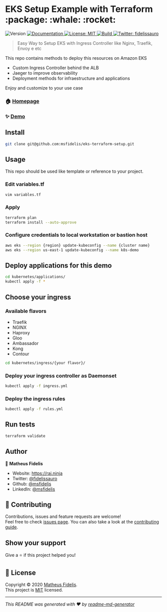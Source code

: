 <h1 align=""> EKS Setup Example with Terraform :package: :whale: :rocket:  </h1>
<p>
  <img alt="Version" src="https://img.shields.io/badge/version-v0-blue.svg?cacheSeconds=2592000" />
  <a href="/" target="_blank">
    <img alt="Documentation" src="https://img.shields.io/badge/documentation-yes-brightgreen.svg" />
  </a>
  <a href="LICENSE" target="_blank">
    <img alt="License: MIT" src="https://img.shields.io/badge/License-MIT-yellow.svg" />
  </a>
  
  <a href="Terraform Compatibility" target="_blank">
    <img alt="Build" src="https://github.com/msfidelis/eks-terraform-orchestration/workflows/Terraform%200.12.*%20compatibility/badge.svg?branch=master" />
  </a>
  
  <a href="https://twitter.com/fidelissauro" target="_blank">
    <img alt="Twitter: fidelissauro" src="https://img.shields.io/twitter/follow/fidelissauro.svg?style=social" />
  </a>
</p>

> Easy Way to Setup EKS with Ingress Controller like Nginx, Traefik, Envoy e etc


This repo contains methods to deploy this resources on Amazon EKS 

* Custom Ingress Controller behind the ALB 
* Jaeger to improve observability 
* Deployment methods for infraestructure and applications

Enjoy and customize to your use case 


### 🏠 [Homepage](/)

### ✨ [Demo](/)

## Install

```sh
git clone git@github.com:msfidelis/eks-terraform-setup.git
```

## Usage

This repo should be used like template or reference to your project.


### Edit variables.tf

```sh
vim variables.tf
```

### Apply 

```sh
terraform plan
terraform install --auto-approve
```

### Configure credentials to local workstation or bastion host 

```sh
aws eks --region {region} update-kubeconfig --name {cluster name}
aws eks --region us-east-1 update-kubeconfig --name k8s-demo
```

## Deploy applications for this demo 

```sh
cd kubernetes/applications/
kubectl apply -f *
```

## Choose your ingress

### Available flavors 

* Traefik
* NGINX 
* Haproxy
* Gloo 
* Ambassador
* Kong
* Contour

```sh
cd kubernetes/ingress/{your flavor}/
```

### Deploy your ingress controller as Daemonset

```sh
kubectl apply -f ingress.yml
```

### Deploy the ingress rules

```sh
kubectl apply -f rules.yml
```

## Run tests

```sh
terraform validate
```

## Author

👤 **Matheus Fidelis**

* Website: https://raj.ninja
* Twitter: [@fidelissauro](https://twitter.com/fidelissauro)
* Github: [@msfidelis](https://github.com/msfidelis)
* LinkedIn: [@msfidelis](https://linkedin.com/in/msfidelis)

## 🤝 Contributing

Contributions, issues and feature requests are welcome!<br />Feel free to check [issues page](/issues). You can also take a look at the [contributing guide](CONTRIBUTING.md).

## Show your support

Give a ⭐️ if this project helped you!

## 📝 License

Copyright © 2020 [Matheus Fidelis](https://github.com/msfidelis).<br />
This project is [MIT](LICENSE) licensed.

***
_This README was generated with ❤️ by [readme-md-generator](https://github.com/kefranabg/readme-md-generator)_
